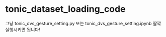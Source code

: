 # tonic_dataset_loading_code

그냥
tonic_dvs_gesture_setting.py 또는
tonic_dvs_gesture_setting.ipynb 딸깍 실행시키면 됩니다!

